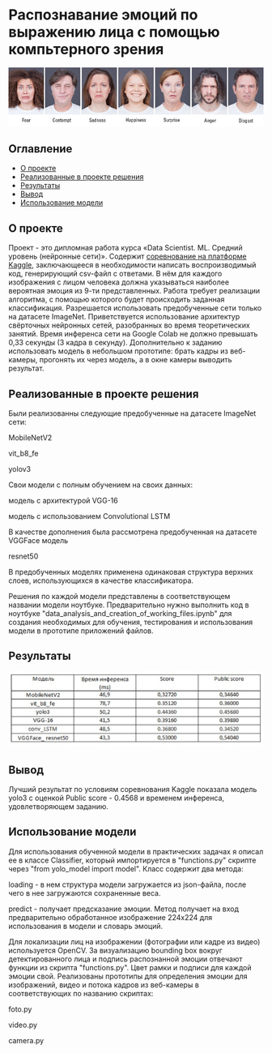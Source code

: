 # Распознавание эмоций по выражению лица с помощью компьтерного зрения
<p align="center"><img src="test_foto.jpg" width="1000"></p>

## Оглавление


* [О проекте](#о-проекте)
* [Реализованные в проекте решения](#реализованные-в-проекте-решения)
* [Результаты](#результаты)
* [Вывод](#вывод)
* [Использование модели](#использование-модели)



## О проекте
Проект - это дипломная работа курса «Data Scientist. ML. Средний уровень (нейронные сети)». Содержит [соревнование на платформе Kaggle](https://www.kaggle.com/c/skillbox-computer-vision-project), заключающееся в необходимости написать воспроизводимый код, генерирующий csv-файл с ответами. В нём для каждого изображения с лицом человека должна указываться наиболее вероятная эмоция из 9-ти представленных. Работа требует реализации алгоритма, с помощью которого будет происходить заданная классификация. Разрешается использовать предобученные сети только на датасете ImageNet. Приветствуется использование архитектур свёрточных нейронных сетей, разобранных во время теоретических занятий. Время инференса сети на Google Colab не должно превышать 0,33 секунды (3 кадра в секунду). Дополнительно к заданию использовать модель в небольшом прототипе: брать кадры из веб-камеры, прогонять их через модель, а в окне камеры выводить результат. 

## Реализованные в проекте решения

Были реализованны следующие предобученные на датасете ImageNet сети:

MobileNetV2

vit_b8_fe

yolov3

Свои модели с полным обучением на своих данных:

модель с архитектурой VGG-16

модель с использованием Convolutional LSTM

В качестве дополнения была рассмотрена предобученная на датасете VGGFace модель 

resnet50

В предобученных моделях применена одинаковая структура верхних слоев, использующихся в качестве классификатора.

Решения по каждой модели представлены в соответствующем названии модели ноутбуке. Предварительно нужно выполнить код в ноутбуке "data_analysis_and_creation_of_working_files.ipynb" для создания необходимых для обучения, тестирования и использования модели в прототипе приложений файлов.

## Результаты

<p align="center"><img src="Результаты.jpg" width="800"></p>

## Вывод

Лучший результат по условиям соревнования Kaggle показала модель yolo3 c оценкой Public score - 0.4568 и временем инференса, удовлетворяющем заданию. 

## Использование модели 

Для использования обученной модели в практических задачах я описал ее в классе Сlassifier, который импортируется в "functions.py" скриптe через "from yolo_model import model". Класс содержит два метода:

loading - в нем структура модели загружается из json-файла, после чего в нее загружаются сохраненные веса. 

predict - получает предсказание эмоции. Метод получает на вход предварительно обработанное изображение 224х224 для использования в модели и словарь эмоций.

Для локализации лиц на изображении (фотографии или кадре из видео) используется OpenCV. За визуализацию bounding box вокруг детектированного лица и подпись распознанной эмоции отвечают функции из скрипта "functions.py". Цвет рамки и подписи для каждой эмоции свой. Реализованы прототипы для определения эмоции для изображений, видео и потока кадров из веб-камеры в соответствующих по названию скриптах: 

foto.py

video.py

сamera.py

